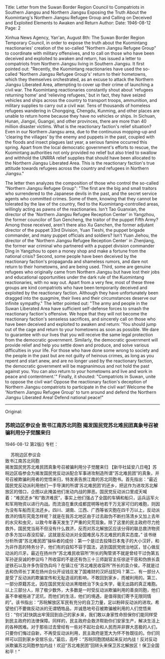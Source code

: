 Title: Letter from the Suwan Border Region Council to Compatriots in Southern Jiangsu and Northern Jiangsu Exposing the Truth About the Kuomintang's Northern Jiangsu Refugee Group and Calling on Deceived and Exploited Elements to Awaken and Return
Author:
Date: 1946-08-12
Page: 2

Xinhua News Agency, Yan'an, August 8th: The Suwan Border Region Temporary Council, in order to expose the truth about the Kuomintang reactionaries' creation of the so-called "Northern Jiangsu Refugee Group" to coordinate with military offensives, and to call on those who have been deceived and exploited to awaken and return, has issued a letter to compatriots from Northern Jiangsu living in Southern Jiangsu. It first pointed out: "Recently, the Kuomintang reactionaries have used the so-called 'Northern Jiangsu Refugee Group's' return to their hometowns, which they themselves orchestrated, as an excuse to attack the Northern Jiangsu Liberated Area, attempting to cover up their crime of launching a civil war. The Kuomintang reactionaries constantly shout about 'refugees returning home' and 'relieving refugees,' but in fact, they have seized vehicles and ships across the country to transport troops, ammunition, and military supplies to carry out a civil war. Tens of thousands of homeless refugees wandering in Chongqing, Chengdu, Kunming, and other places are unable to return home because they have no vehicles or ships. In Sichuan, Hunan, Jiangxi, Guangxi, and other provinces, there are more than 40 million disaster victims. What is the reactionary faction's relief situation? Even in our Northern Jiangsu area, due to the continuous mopping-up and 'clearing the villages' by the enemy and puppets in the past, coupled with the floods and insect plagues last year, a serious famine occurred this spring. Apart from the local democratic government's efforts to rescue, the Kuomintang authorities not only provided no relief but also tried to swallow and withhold the UNRRA relief supplies that should have been allocated to the Northern Jiangsu Liberated Area. This is the reactionary faction's true attitude towards refugees across the country and refugees in Northern Jiangsu."

The letter then analyzes the composition of those who control the so-called "Northern Jiangsu Refugee Group": "The first are the big and small traitors who surrendered to the Japanese devils in the past, and the secret service agents who committed crimes. Some of them, knowing that they cannot be tolerated by the law of the country, fled to the Kuomintang-controlled areas, willingly acting as pawns of the reactionaries. Isn't Tao Guanxian, the director of the 'Northern Jiangsu Refugee Reception Center' in Yangzhou, the former councilor of Sun Gencheng, the traitor of the puppet Fifth Army? Among those received, aren't there also Xu Ganchen, the former adjutant director of the puppet 33rd Division, Yuan Tieshi, the puppet brigade commander, and many puppet officials and soldiers? Isn't Yuan Jiehou, the director of the 'Northern Jiangsu Refugee Reception Center' in Zhenjiang, the former war criminal who partnered with a puppet division commander Ding in Yangzhou to open a money shop and make a fortune from the national crisis? Second, some people have been deceived by the reactionary faction's propaganda and shameless rumors, and dare not return to their hometowns, and are being used. Third, some are genuine refugees who originally came from Northern Jiangsu but have lost their jobs and educational opportunities under the dark rule of the Kuomintang reactionaries, with no way out. Apart from a very few, most of these three groups are kind compatriots who have been temporarily deceived and exploited by the reactionary faction. Although they have unfortunately been dragged into the quagmire, their lives and their circumstances deserve our infinite sympathy." The letter pointed out: "The army and people in the Suwan Liberated Area have sufficient self-defense forces to smash the reactionary faction's offensive. We hope that they will not become the reactionary faction's senseless sacrifices, and sincerely call on those who have been deceived and exploited to awaken and return: 'You should jump out of the cage and return to your hometowns as soon as possible. We dare to guarantee with our lives that you will receive the same legal protection from the democratic government. Similarly, the democratic government will provide relief and help you settle down and produce, and solve various difficulties in your life. For those who have done some wrong to society and the people in the past but are not guilty of heinous crimes, as long as you repent and start anew, and are no longer used by the reactionary faction, the democratic government will be magnanimous and not hold the past against you. You can also return to your hometowns and live and work in peace and contentment.'" Finally, it shouted: "Compatriots in Suwan, unite to oppose the civil war! Oppose the reactionary faction's deception of Northern Jiangsu compatriots to participate in the civil war! Welcome the 'Northern Jiangsu Refugee Group' to turn around and defend the Northern Jiangsu Liberated Area! Defend national peace!"



<hr /> 

Original: 


### 苏皖边区参议会  致书江南苏北同胞  揭发国民党苏北难民团真象号召被骗利用分子觉醒来归

1946-08-12
第2版()
专栏：

　  苏皖边区参议会            
    致书江南苏北同胞            
    揭发国民党苏北难民团真象号召被骗利用分子觉醒来归
    【新华社延安八日电】苏皖边区临参会为揭发国民党反动派配合军事进攻制造所谓“苏北难民团”的真象，并号召被欺骗利用者的觉悟来归，特发表告旅江南的苏北同胞书。首先指出：“最近国民党反动派利用他们一手导演的所谓‘苏北难民团’的还乡，把这作为进攻苏北解放区的借口，企图以此掩盖他们发动内战的罪恶。国民党反动派口里成天喊着：“难民还乡”和“救济难民”，事实上他们强占了全国的车辆和船只，运兵运军火和军用物资以进行内战。而流浪在重庆成都昆明等地若干万无家可归的难胞，则因为没有车船而无法还乡。四川、湖南、江西、广西等省灾胞在四千万以上，反动派救济的情形究竟怎样呢？就是在我苏北地区由于过去敌伪不断扫荡清乡又加上去年的水灾和虫灾，以致今年春天发生了严重的灾荒现象。除了这里的民主政府尽力抢救外，国民党当局不但没有什么救济，反而对苏北解放区应该分得的联总救济物资亦多方加以吞没扣留，这就是反动派对全国难民与苏北难民的真实态度。”
    该书继分析所谓“苏北难民团”操纵者的成份：第一个是过去投降日本鬼子的大小汉奸，和为非作恶的特务分子，他们有的自知不容于国法，逃到国民党统治地区，甘心做反动派的爪牙。最近在扬州作“苏北难民收容所”所长的陶管贤不就是曾经干过伪第五军孙逆艮诚的参议吗？所收容的不是还有伪三十三师副官主任徐逆干臣和伪旅长袁逆铁石以及许多伪官伪兵吗？在镇江任“苏北难民收容所”所长的袁介侯，不就是过去和伪师长丁某在扬州合伙开设钱庄发了国难财的汉奸战犯吗？第二、有一部分人是受了反动派的欺骗宣传和无耻造谣的影响，不敢回到家乡，而被利用的。第三、一部分原籍苏北，因在国民党反动派黑暗统治下失业失学，毫无出路的真正难胞。以上三部分人，除了极少数外，大多数是一时受反动派欺骗利用的善良同胞，他们虽不幸被拖进了泥坑，而他们的生活，他们的境遇，是值得我们寄予无限同情的”。该书指出：“苏皖解放区军民有充分的自卫力量，足以粉碎反动派的进攻。希望他们不要做反动派的无谓牺牲品，并诚恳地号召被欺骗被利用的人们觉悟来归：“你们赶快跳出牢笼回到自己的家乡来，我们敢以身家性命担保你们能同样受到民主政府的法律保障。同样的，民主政府会救济帮助你们安家生产，解决生活上的各种困难。对于那些过去曾经有一些对不起社会和人民而并非罪大恶极的人们，只要你们悔过自新，不再受反动派利用，民主政府是宽大为怀不咎既往的。你们同样可以回到家乡安居乐业。”最后，高呼：“苏皖同胞团结起来反对内战！反对反动派欺骗苏北同胞参加内战！欢迎“苏北难民团”回转头来保卫苏北解放区！保卫全国和平！”
